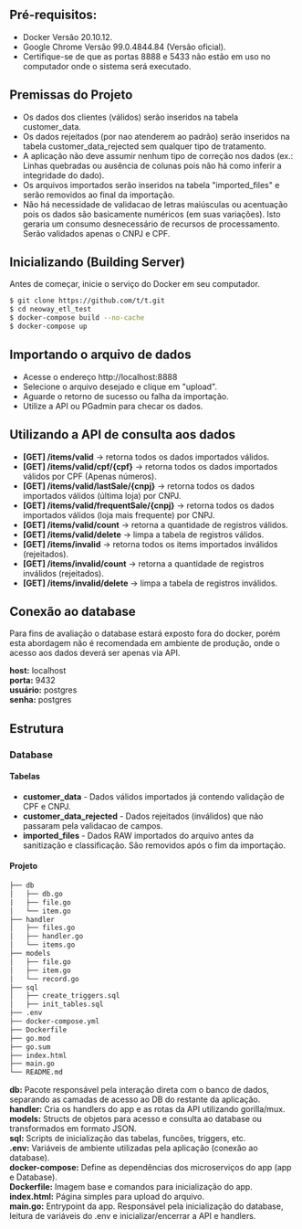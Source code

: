 ## Pré-requisitos:

* Docker Versão 20.10.12.  
* Google Chrome Versão 99.0.4844.84 (Versão oficial).  
* Certifique-se de que as portas 8888 e 5433 não estão em uso no computador onde o sistema será executado.  


## Premissas do Projeto

* Os dados dos clientes (válidos) serão inseridos na tabela customer_data.
* Os dados rejeitados (por nao atenderem ao padrão) serão inseridos na tabela customer_data_rejected sem qualquer tipo de tratamento.
* A aplicação não deve assumir nenhum tipo de correção nos dados (ex.: Linhas quebradas ou ausência de colunas pois não há como inferir a integridade do dado).
* Os arquivos importados serão inseridos na tabela "imported_files" e serão removidos ao final da importação.
* Não há necessidade de validacao de letras maiúsculas ou acentuação pois os dados são basicamente numéricos (em suas variações). Isto geraria um consumo desnecessário de recursos de processamento. Serão validados apenas o CNPJ e CPF.

## Inicializando (Building Server)

Antes de começar, inicie o serviço do Docker em seu computador. 

```bash
$ git clone https://github.com/t/t.git
$ cd neoway_etl_test
$ docker-compose build --no-cache
$ docker-compose up
```


## Importando o arquivo de dados

+ Acesse o endereço http://localhost:8888
+ Selecione o arquivo desejado e clique em "upload".
+ Aguarde o retorno de sucesso ou falha da importação.
+ Utilize a API ou PGadmin para checar os dados.


## Utilizando a API de consulta aos dados

* **[GET] /items/valid**   ->  retorna todos os dados importados válidos.
* **[GET] /items/valid/cpf/{cpf}**   ->  retorna todos os dados importados válidos por CPF (Apenas números).
* **[GET] /items/valid/lastSale/{cnpj}**   ->  retorna todos os dados importados válidos (última loja) por CNPJ.
* **[GET] /items/valid/frequentSale/{cnpj}**   ->  retorna todos os dados importados válidos (loja mais frequente) por CNPJ.
* **[GET] /items/valid/count**   ->  retorna a quantidade de registros válidos.
* **[GET] /items/valid/delete**   ->  limpa a tabela de registros válidos.
* **[GET] /items/invalid**   ->  retorna todos os items importados inválidos (rejeitados).
* **[GET] /items/invalid/count**   ->  retorna a quantidade de registros inválidos (rejeitados).
* **[GET] /items/invalid/delete**   ->  limpa a tabela de registros inválidos.

## Conexão ao database

Para fins de avaliação o database estará exposto fora do docker, porém esta abordagem não é recomendada em ambiente de produção, onde o acesso aos dados deverá ser apenas via API.

**host:** localhost  
**porta:** 9432  
**usuário:** postgres  
**senha:** postgres  

## Estrutura
### Database
#### Tabelas
* **customer_data** - Dados válidos importados já contendo validação de CPF e CNPJ.
* **customer_data_rejected** - Dados rejeitados (inválidos) que não passaram pela validacao de campos.
* **imported_files** - Dados RAW importados do arquivo antes da sanitização e classificação. São removidos após o fim da importação.

#### Projeto
```bash
├── db
│   ├── db.go         
|   ├── file.go
│   └── item.go
├── handler                        
│   ├── files.go
│   ├── handler.go
│   └── items.go
├── models
│   ├── file.go
│   ├── item.go
│   └── record.go
├── sql
│   ├── create_triggers.sql
│   ├── init_tables.sql
├── .env
├── docker-compose.yml
├── Dockerfile
├── go.mod
├── go.sum
├── index.html
├── main.go
└── README.md
```

**db:** Pacote responsável pela interação direta com o banco de dados, separando as camadas de acesso ao DB do restante da aplicação.  
**handler:** Cria os handlers do app e as rotas da API utilizando gorilla/mux.  
**models:** Structs de objetos para acesso e consulta ao database ou transformados em formato JSON.  
**sql:** Scripts de inicialização das tabelas, funcões, triggers, etc.  
**.env:** Variáveis de ambiente utilizadas pela aplicação (conexão ao database).  
**docker-compose:** Define as dependências dos microserviços do app (app e Database).  
**Dockerfile:** Imagem base e comandos para inicialização do app.  
**index.html:** Página simples para upload do arquivo.  
**main.go:** Entrypoint da app. Responsável pela inicialização do database, leitura de variáveis do .env e inicializar/encerrar a API e handlers.  
